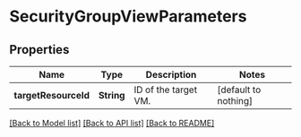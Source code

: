 # SecurityGroupViewParameters


## Properties
Name | Type | Description | Notes
------------ | ------------- | ------------- | -------------
**targetResourceId** | **String** | ID of the target VM. | [default to nothing]


[[Back to Model list]](../README.md#models) [[Back to API list]](../README.md#api-endpoints) [[Back to README]](../README.md)


